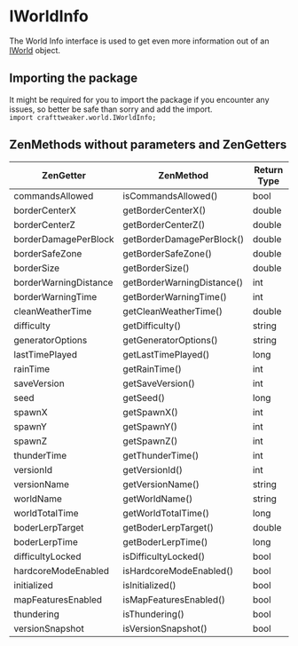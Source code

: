 # IWorldInfo

The World Info interface is used to get even more information out of an [IWorld](/Vanilla/World/IWorld/) object.

## Importing the package
It might be required for you to import the package if you encounter any issues, so better be safe than sorry and add the import.  
`import crafttweaker.world.IWorldInfo;`



## ZenMethods without parameters and ZenGetters

| ZenGetter             | ZenMethod                  | Return Type |
| --------------------- | -------------------------- | ----------- |
| commandsAllowed       | isCommandsAllowed()        | bool        |
| borderCenterX         | getBorderCenterX()         | double      |
| borderCenterZ         | getBorderCenterZ()         | double      |
| borderDamagePerBlock  | getBorderDamagePerBlock()  | double      |
| borderSafeZone        | getBorderSafeZone()        | double      |
| borderSize            | getBorderSize()            | double      |
| borderWarningDistance | getBorderWarningDistance() | int         |
| borderWarningTime     | getBorderWarningTime()     | int         |
| cleanWeatherTime      | getCleanWeatherTime()      | double      |
| difficulty            | getDifficulty()            | string      |
| generatorOptions      | getGeneratorOptions()      | string      |
| lastTimePlayed        | getLastTimePlayed()        | long        |
| rainTime              | getRainTime()              | int         |
| saveVersion           | getSaveVersion()           | int         |
| seed                  | getSeed()                  | long        |
| spawnX                | getSpawnX()                | int         |
| spawnY                | getSpawnY()                | int         |
| spawnZ                | getSpawnZ()                | int         |
| thunderTime           | getThunderTime()           | int         |
| versionId             | getVersionId()             | int         |
| versionName           | getVersionName()           | string      |
| worldName             | getWorldName()             | string      |
| worldTotalTime        | getWorldTotalTime()        | long        |
| boderLerpTarget       | getBoderLerpTarget()       | double      |
| boderLerpTime         | getBoderLerpTime()         | long        |
| difficultyLocked      | isDifficultyLocked()       | bool        |
| hardcoreModeEnabled   | isHardcoreModeEnabled()    | bool        |
| initialized           | isInitialized()            | bool        |
| mapFeaturesEnabled    | isMapFeaturesEnabled()     | bool        |
| thundering            | isThundering()             | bool        |
| versionSnapshot       | isVersionSnapshot()        | bool        |